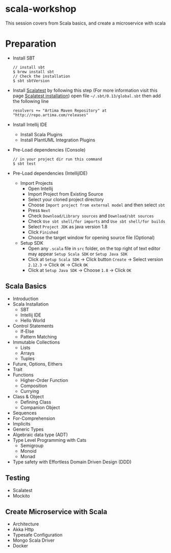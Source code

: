 # scala-workshop
This session covers from Scala basics, and create a microservice with scala

# Preparation
 * Install SBT
   ```
   // install sbt
   $ brew install sbt
   // Check the installation
   $ sbt sbtVersion
   ``` 
 * Install [Scalatest](http://www.scalatest.org/) by following this step (For more information visit this page [Scalatest installation](http://www.scalatest.org/install))
   open file `~/.sbt/0.13/global.sbt` then add the following line
   ```
   resolvers += "Artima Maven Repository" at "http://repo.artima.com/releases"
   ```
 * Install Intellij IDE
   * Install Scala Plugins
   * Install PlantUML Integration Plugins   
 * Pre-Load dependencies (Console)
   ```
   // in your project dir run this command
   $ sbt test
   ```
 
 * Pre-Load dependencies (IntellijIDE)
   * Import Projects
     * Open Intellij
     * Import Project from Existing Source
     * Select your cloned project directory
     * Choose `Import project from external model` and then select `sbt`
     * Press `Next`
     * Check `Download/Library sources` and `Download/sbt sources`
     * Check `Use sbt shell/for imports` and `Use sbt shell/for builds`
     * Select `Project JDK` as java version 1.8
     * Click `Finished`
     * Choose the target window for opening source file (Optional)
   * Setup SDK
     * Open any `.scala` file in `src` folder, on the top right of text editor may appear `Setup Scala SDK` or `Setup Java SDK`
     * Click at `Setup Scala SDK` -> Click button `Create` -> Select version `2.12.3` -> Click `OK` -> Click `OK`
     * Click at `Setup Java SDK` -> Choose `1.8` -> Click `OK`

## Scala Basics
* Introduction
* Scala Installation
  * SBT
  * Intellij IDE
  * Hello World
* Control Statements
  * If-Else
  * Pattern Matching
* Immutable Collections
  * Lists
  * Arrays
  * Tuples
* Future, Options, Eithers
* Trait
* Functions
  * Higher-Order Function
  * Composition
  * Currying
* Class & Object
  * Defining Class
  * Companion Object
* Sequences
* For-Comprehension
* Implicits
* Generic Types
* Algebraic data type (ADT)
* Type Level Programming with Cats
  * Semigroup
  * Monoid
  * Monad
* Type safety with Effortless Domain Driven Design (DDD)

## Testing
* Scalatest
* Mockito

## Create Microservice with Scala
* Architecture
* Akka Http
* Typesafe Configuration
* Mongo Scala Driver
* Docker